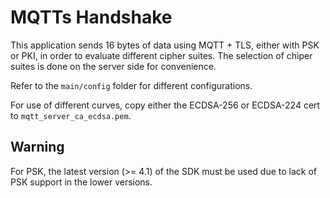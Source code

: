 # MQTTs Handshake
This application sends 16 bytes of data using MQTT + TLS, either with PSK or PKI, in order to evaluate different cipher suites.
The selection of chiper suites is done on the server side for convenience.

Refer to the `main/config` folder for different configurations.

For use of different curves, copy either the ECDSA-256 or ECDSA-224 cert to `mqtt_server_ca_ecdsa.pem`.

## Warning
For PSK, the latest version (>= 4.1) of the SDK must be used due to lack of PSK support in the lower versions.
